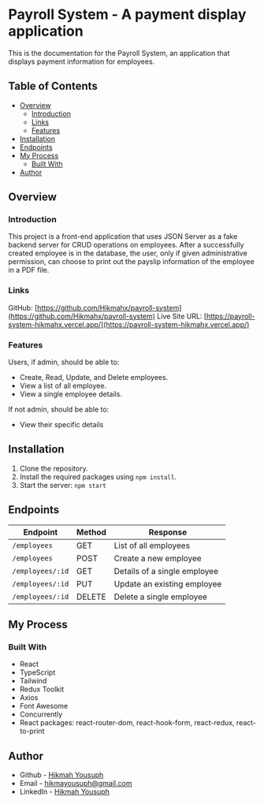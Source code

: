 # Payroll System - A payment display application 

This is the documentation for the Payroll System, an application that displays payment information for employees.

## Table of Contents

- [Overview](#overview)
  - [Introduction](#introduction)
  - [Links](#links)
  - [Features](#features)
- [Installation](#installation)
- [Endpoints](#endpoints)
- [My Process](#my-process)
  - [Built With](#built-with)
- [Author](#author)


## Overview

### Introduction

This project is a front-end application that uses JSON Server as a fake backend server for CRUD operations on employees. After a successfully created employee is in the database, the user, only if given administrative permission, can choose to print out the payslip information of the employee in a PDF file.

### Links
GitHub: [https://github.com/Hikmahx/payroll-system](https://github.com/Hikmahx/payroll-system)
Live Site URL: [https://payroll-system-hikmahx.vercel.app/](https://payroll-system-hikmahx.vercel.app/)

### Features

Users, if admin, should be able to:

- Create, Read, Update, and Delete employees.
- View a list of all employee.
- View a single employee details.

If not admin, should be able to:
- View their specific details

## Installation

1. Clone the repository.
2. Install the required packages using `npm install`.
4. Start the server: `npm start`

## Endpoints

| Endpoint | Method | Response |
| --- | --- | --- |
| `/employees` | GET | List of all employees |
| `/employees` | POST | Create a new employee |
| `/employees/:id` | GET | Details of a single employee |
| `/employees/:id` | PUT | Update an existing employee |
| `/employees/:id` | DELETE | Delete a single employee |


## My Process

### Built With

- React
- TypeScript
- Tailwind
- Redux Toolkit
- Axios
- Font Awesome
- Concurrently
- React packages: react-router-dom, react-hook-form, react-redux, react-to-print

## Author

- Github - [Hikmah Yousuph](https://github.com/Hikmahx)
- Email - [hikmayousuph@gmail.com](hikmayousuph@gmail.com)
- LinkedIn - [Hikmah Yousuph](linkedin.com/in/hikmah-yousuph-449467204/)